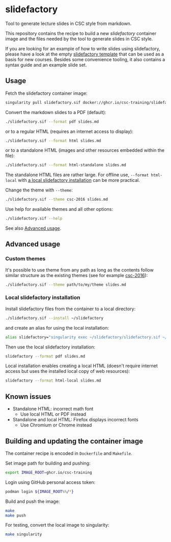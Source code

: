 # slidefactory

Tool to generate lecture slides in CSC style from markdown.

This repository contains the recipe to build a new *slidefactory* container
image and the files needed by the tool to generate slides in CSC style.

If you are looking for an example of how to write slides using slidefactory,
please have a look at the empty
[slidefactory template](https://github.com/csc-training/slidefactory-template)
that can be used as a basis for new courses. Besides some convenience tooling,
it also contains a syntax guide and an example slide set.


## Usage

Fetch the slidefactory container image:
```bash
singularity pull slidefactory.sif docker://ghcr.io/csc-training/slidefactory:2.0.0
```

Convert the markdown slides to a PDF (default):
```bash
./slidefactory.sif --format pdf slides.md
```
or to a regular HTML (requires an internet access to display):
```bash
./slidefactory.sif --format html slides.md
```
or to a standalone HTML (images and other resources embedded within the file):
```bash
./slidefactory.sif --format html-standalone slides.md
```
The standalone HTML files are rather large. For offline use,
`--format html-local` with
[a local slidefactory installation](#local-slidefactory-installation)
can be more practical.

Change the theme with `--theme`:
```bash
./slidefactory.sif --theme csc-2016 slides.md
```

Use help for available themes and all other options:
```bash
./slidefactory.sif --help
```
See also [Advanced usage](#advanced-usage).


## Advanced usage


### Custom themes

It's possible to use theme from any path as long as the contents
follow similar structure as the existing themes
(see for example [csc-2016](theme/csc-2016)):
```bash
./slidefactory.sif --theme path/to/my/theme slides.md
```

### Local slidefactory installation

Install slidefactory files from the container to a local directory:
```bash
./slidefactory.sif --install ~/slidefactory
```
and create an alias for using the local installation:
```bash
alias slidefactory="singularity exec ~/slidefactory/slidefactory.sif ~/slidefactory/slidefactory.py"
```

Then use the local slidefactory installation:
```bash
slidefactory --format pdf slides.md
```

Local installation enables creating a local HTML
(doesn't require internet access but uses
the installed local copy of web resources):
```bash
slidefactory --format html-local slides.md
```

## Known issues

* Standalone HTML: incorrect math font
  * Use local HTML or PDF instead
* Standalone and local HTML: Firefox displays incorrect fonts
  * Use Chromium or Chrome instead


## Building and updating the container image

The container recipe is encoded in `Dockerfile` and `Makefile`.

Set image path for building and pushing:
```bash
export IMAGE_ROOT=ghcr.io/csc-training
```

Login using GitHub personal access token:
```bash
podman login ${IMAGE_ROOT%%/*}
```

Build and push the image:
```bash
make
make push
```

For testing, convert the local image to singularity:
```bash
make singularity
```
